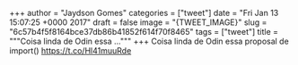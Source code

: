 
+++
author = "Jaydson Gomes"
categories = ["tweet"]
date = "Fri Jan 13 15:07:25 +0000 2017"
draft = false
image = "{TWEET_IMAGE}"
slug = "6c57b4f5f8164bce37db86b41852f614f70f8465"
tags = ["tweet"]
title = """Coisa linda de Odin essa ..."""
+++
Coisa linda de Odin essa proposal de import() https://t.co/Hl41muuRde
